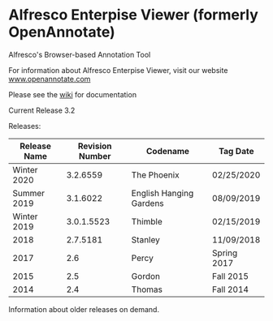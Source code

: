 Alfresco Enterpise Viewer (formerly OpenAnnotate)
============

Alfresco's Browser-based Annotation Tool

For information about Alfresco Enterpise Viewer, visit our website <a href='http:/www.tsgrp.com'>www.openannotate.com</a>

Please see the <a href='https://github.com/tsgrp/OpenAnnotate/wiki'>wiki</a> for documentation

Current Release 3.2

Releases:

Release Name | Revision Number | Codename | Tag Date
-- | -- | -- | --
Winter 2020 | 3.2.6559 | The Phoenix | 02/25/2020
Summer 2019 | 3.1.6022 | English Hanging Gardens | 08/09/2019 
Winter 2019 | 3.0.1.5523 | Thimble | 02/15/2019
2018 | 2.7.5181 | Stanley | 11/09/2018
2017 | 2.6 | Percy | Spring 2017
2015 | 2.5 | Gordon | Fall 2015
2014 | 2.4 | Thomas | Fall 2014

Information about older releases on demand.
